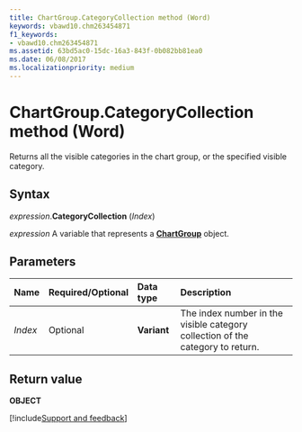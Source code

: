 ```yaml
---
title: ChartGroup.CategoryCollection method (Word)
keywords: vbawd10.chm263454871
f1_keywords:
- vbawd10.chm263454871
ms.assetid: 63bd5ac0-15dc-16a3-843f-0b082bb81ea0
ms.date: 06/08/2017
ms.localizationpriority: medium
---
```



# ChartGroup.CategoryCollection method (Word)

Returns all the visible categories in the chart group, or the specified visible category.


## Syntax

_expression_.**CategoryCollection** (_Index_)

_expression_ A variable that represents a **[ChartGroup](Word.ChartGroup.md)** object.


## Parameters

|Name|Required/Optional|Data type|Description|
|:-----|:-----|:-----|:-----|
| _Index_|Optional|**Variant**|The index number in the visible category collection of the category to return.|

## Return value

**OBJECT**



[!include[Support and feedback](~/includes/feedback-boilerplate.md)]